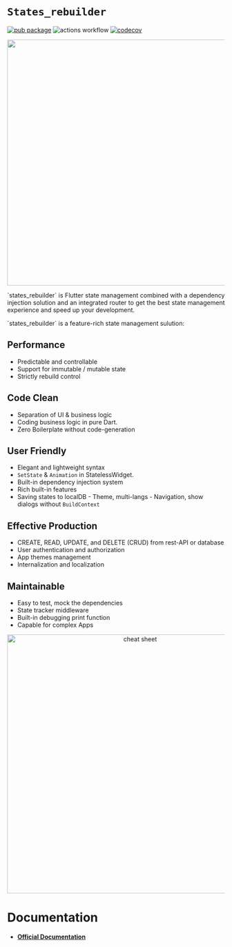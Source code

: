 # `States_rebuilder` <!-- omit in toc --> 

[![pub package](https://img.shields.io/pub/v/states_rebuilder.svg)](https://pub.dev/packages/states_rebuilder)
![actions workflow](https://github.com/GIfatahTH/states_rebuilder/actions/workflows/config.yml/badge.svg)
[![codecov](https://codecov.io/gh/GIfatahTH/states_rebuilder/branch/master/graph/badge.svg)](https://codecov.io/gh/GIfatahTH/states_rebuilder)

<p align="center">
    <image src="assets/Logo-Black.png" width="570" alt=''/>
</p>

<p align="justify">
`states_rebuilder` is Flutter state management combined with a dependency injection solution and an integrated router to get the best state management experience and speed up your development.
</p>

<p align="justify">
`states_rebuilder` is a feature-rich state management sulution:
</p>

## Performance
  - Predictable and controllable
  - Support for immutable / mutable state
  - Strictly rebuild control

## Code Clean
  - Separation of UI & business logic
  - Coding business logic in pure Dart.
  - Zero Boilerplate without code-generation 

## User Friendly
  - Elegant and lightweight syntax
  - `SetState` & `Animation` in StatelessWidget.
  - Built-in dependency injection system
  - Rich built-in features
  -   Saving states to localDB
    - Theme, multi-langs
    - Navigation, show dialogs without `BuildContext`

## Effective Production
  - CREATE, READ, UPDATE, and DELETE (CRUD) from rest-API or database
  - User authentication and authorization
  - App themes management
  - Internalization and localization

## Maintainable
  - Easy to test, mock the dependencies
  - State tracker middleware
  - Built-in debugging print function
  - Capable for complex Apps

<!-- <p align="center" >
    <image src="./assets/Poster-Simple.png"  width="1280" alt=''/>
</p> -->

<p align="center">
    <image src="./assets/01-states_rebuilder__singletons_new.png" width="600" alt='cheat sheet'/>
</p>

# Documentation
* [**Official Documentation**](states_rebuilder_package)


